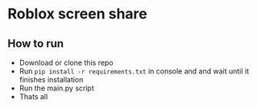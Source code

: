 # Roblox screen share

## How to run
- Download or clone this repo
- Run `pip install -r requirements.txt` in console and and wait until it finishes installation
- Run the main.py script
- Thats all
